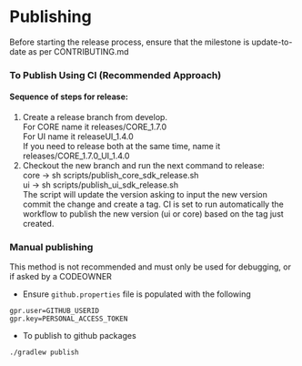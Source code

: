 Publishing
============

Before starting the release process, ensure that the milestone is update-to-date as per CONTRIBUTING.md

### To Publish Using CI (Recommended Approach)

#### Sequence of steps for release:

1. Create a release branch from develop.<br>For CORE name it releases/CORE_1.7.0<br>For UI name it releaseUI_1.4.0<br>If you need to release both at the same time, name it releases/CORE_1.7.0_UI_1.4.0
2. Checkout the new branch and run the next command to release:
   <br>core → sh scripts/publish_core_sdk_release.sh
   <br>ui → sh scripts/publish_ui_sdk_release.sh
   <br>The script will update the version asking to input the new version commit the change and create a tag. CI is set to run
   automatically the workflow to publish the new version (ui or core) based on the tag just created.


### Manual publishing

This method is not recommended and must only be used for debugging, or if asked by a CODEOWNER


- Ensure `github.properties` file is populated with the following

```
gpr.user=GITHUB_USERID 
gpr.key=PERSONAL_ACCESS_TOKEN
```

- To publish to github packages

```
./gradlew publish
```
